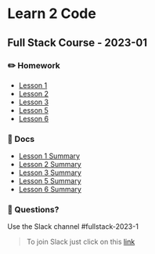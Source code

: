 # Learn 2 Code

## Full Stack Course - 2023-01

### ✏️ Homework

- [Lesson 1](homework/lesson_1.md)
- [Lesson 2](homework/lesson_2.md)
- [Lesson 3](homework/lesson_3.md)
- [Lesson 5](homework/lesson_5.md)
- [Lesson 6](homework/lesson_6.md)

### 📄 Docs

- [Lesson 1 Summary](docs/lesson_1_variables.md)
- [Lesson 2 Summary](docs/lesson_2_if_only.md)
- [Lesson 3 Summary](docs/lesson_3_conditions.md)
- [Lesson 5 Summary](docs/lesson_5_while_and_for.md)
- [Lesson 6 Summary](docs/lesson_6_dinge.md)

### 🤔 Questions?

Use the Slack channel #fullstack-2023-1

> To join Slack just click on this [link](https://hamburgcodingschool.slack.com/join/shared_invite/enQtMjczNDI3OTE4NzIwLTE2ZmNkNDk5YTg3MDFlOTY2ZmU2YzU5YTU4MTNhNDg4MTRhNTMwYzFiNTdlOTdhYzllYzg5YmVkYzljNWExY2U#/)
